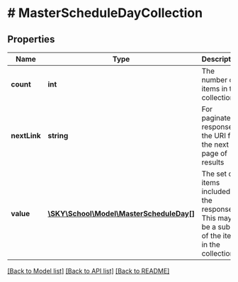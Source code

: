 # # MasterScheduleDayCollection

## Properties

Name | Type | Description | Notes
------------ | ------------- | ------------- | -------------
**count** | **int** | The number of items in the collection | [optional] [readonly]
**nextLink** | **string** | For paginated responses, the URI for the next page of results | [optional]
**value** | [**\SKY\School\Model\MasterScheduleDay[]**](MasterScheduleDay.md) | The set of items included in the response. This may be a subset of the items in the collection | [optional]

[[Back to Model list]](../../README.md#models) [[Back to API list]](../../README.md#endpoints) [[Back to README]](../../README.md)
